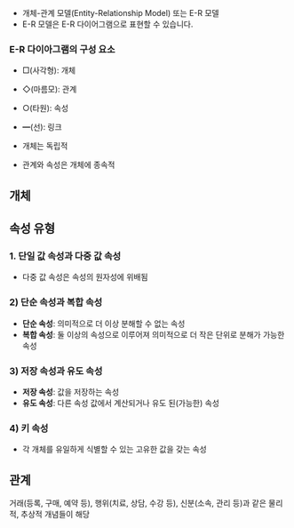 - 개체-관계 모델(Entity-Relationship Model) 또는 E-R 모델
- E-R 모델은 E-R 다이어그램으로 표현할 수 있습니다.

### E-R 다이아그램의 구성 요소
- □(사각형): 개체
- ◇(마름모): 관계
- ○(타원): 속성
- ━(선): 링크

- 개체는 독립적
- 관계와 속성은 개체에 종속적

## 개체

## 속성 유형

### 1. 단일 값 속성과 다중 값 속성
- 다중 값 속성은 속성의 원자성에 위배됨
### 2) 단순 속성과 복합 속성
- **단순 속성**: 의미적으로 더 이상 분해할 수 없는 속성
- **복합 속성**: 둘 이상의 속성으로 이루어져 의미적으로 더 작은 단위로 분해가 가능한 속성

### 3) 저장 속성과 유도 속성
- **저장 속성**: 값을 저장하는 속성
- **유도 속성**: 다른 속성 값에서 계산되거나 유도 된(가능한) 속성

### 4) 키 속성
- 각 개체를 유일하게 식별할 수 있는 고유한 값을 갖는 속성


## 관계

거래(등록, 구매, 예약 등), 행위(치료, 상담, 수강 등), 신분(소속, 관리 등)과 같은 물리
적, 추상적 개념들이 해당
